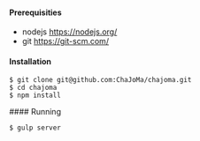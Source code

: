 #### Prerequisities

 * nodejs https://nodejs.org/
 * git https://git-scm.com/


#### Installation

```
$ git clone git@github.com:ChaJoMa/chajoma.git
$ cd chajoma
$ npm install
```

#### Running

```
$ gulp server
```
